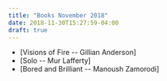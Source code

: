 ```yaml
---
title: "Books November 2018"
date: 2018-11-30T15:27:59-04:00
draft: true
---
```

* [Visions of Fire -- Gillian Anderson]
* [Solo -- Mur Lafferty]
* [Bored and Brilliant -- Manoush Zamorodi]